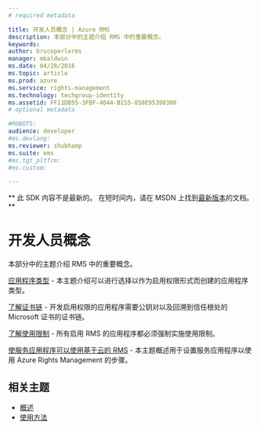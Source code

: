 ```yaml
---
# required metadata

title: 开发人员概念 | Azure RMS
description: 本部分中的主题介绍 RMS 中的重要概念。
keywords:
author: bruceperlerms
manager: mbaldwin
ms.date: 04/28/2016
ms.topic: article
ms.prod: azure
ms.service: rights-management
ms.technology: techgroup-identity
ms.assetid: FF11DB55-3FBF-4044-B155-858E95398300
# optional metadata

#ROBOTS:
audience: developer
#ms.devlang:
ms.reviewer: shubhamp
ms.suite: ems
#ms.tgt_pltfrm:
#ms.custom:

---
```

** 此 SDK 内容不是最新的。 在短时间内，请在 MSDN 上找到[最新版本](https://msdn.microsoft.com/library/windows/desktop/hh535290(v=vs.85).aspx)的文档。 **
# 开发人员概念

本部分中的主题介绍 RMS 中的重要概念。

[应用程序类型](application-types.md) - 本主题介绍可以进行选择以作为启用权限形式而创建的应用程序类型。

[了解证书链](understanding-certificate-chains.md) - 开发启用权限的应用程序需要公钥对以及回溯到信任根处的 Microsoft 证书的证书链。

[了解使用限制](understanding-usage-restrictions.md) - 所有启用 RMS 的应用程序都必须强制实施使用限制。

[使服务应用程序可以使用基于云的 RMS](how-to-use-file-api-with-aadrm-cloud.md) - 本主题概述用于设置服务应用程序以使用 Azure Rights Management 的步骤。

 

## 相关主题 ##
- [概述](ad-rms-overview.md)
- [使用方法](how-to-use-msipc.md)
 

 


<!--HONumber=Jun16_HO1-->


